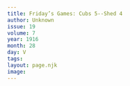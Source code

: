 ```yaml
---
title: Friday’s Games: Cubs 5--Shed 4
author: Unknown
issue: 19
volume: 7
year: 1916
month: 28
day: V
tags:
layout: page.njk
image:
---
```


